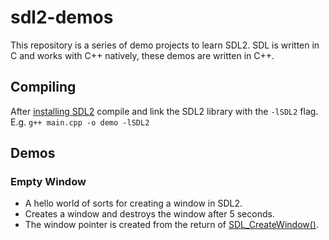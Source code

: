 # sdl2-demos

This repository is a series of demo projects to learn SDL2. SDL is written in C and works with C++ natively, these demos are written in C++.

## Compiling

After [installing SDL2](https://wiki.libsdl.org/Installation) compile and link the SDL2 library with the `-lSDL2` flag. E.g. `g++ main.cpp -o demo -lSDL2`

## Demos

### Empty Window

- A hello world of sorts for creating a window in SDL2. 
- Creates a window and destroys the window after 5 seconds.
- The window pointer is created from the return of [SDL_CreateWindow()](https://wiki.libsdl.org/SDL_CreateWindow).

